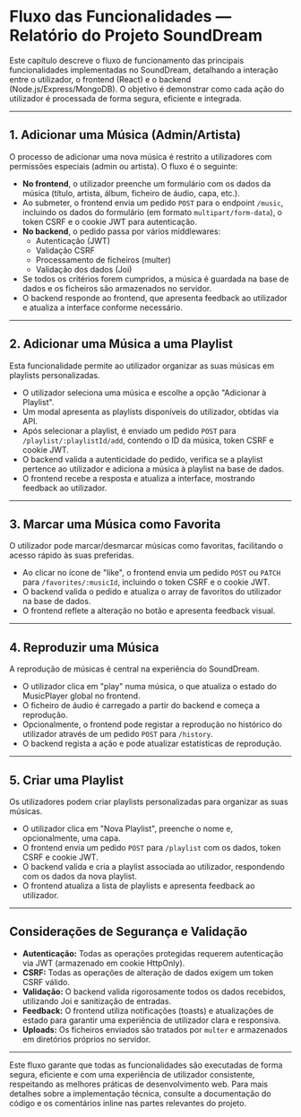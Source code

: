 # Fluxo das Funcionalidades — Relatório do Projeto SoundDream

Este capítulo descreve o fluxo de funcionamento das principais funcionalidades implementadas no SoundDream, detalhando a interação entre o utilizador, o frontend (React) e o backend (Node.js/Express/MongoDB). O objetivo é demonstrar como cada ação do utilizador é processada de forma segura, eficiente e integrada.

---

## 1. Adicionar uma Música (Admin/Artista)

O processo de adicionar uma nova música é restrito a utilizadores com permissões especiais (admin ou artista). O fluxo é o seguinte:

- **No frontend**, o utilizador preenche um formulário com os dados da música (título, artista, álbum, ficheiro de áudio, capa, etc.).
- Ao submeter, o frontend envia um pedido `POST` para o endpoint `/music`, incluindo os dados do formulário (em formato `multipart/form-data`), o token CSRF e o cookie JWT para autenticação.
- **No backend**, o pedido passa por vários middlewares:
  - Autenticação (JWT)
  - Validação CSRF
  - Processamento de ficheiros (multer)
  - Validação dos dados (Joi)
- Se todos os critérios forem cumpridos, a música é guardada na base de dados e os ficheiros são armazenados no servidor.
- O backend responde ao frontend, que apresenta feedback ao utilizador e atualiza a interface conforme necessário.

---

## 2. Adicionar uma Música a uma Playlist

Esta funcionalidade permite ao utilizador organizar as suas músicas em playlists personalizadas.

- O utilizador seleciona uma música e escolhe a opção "Adicionar à Playlist".
- Um modal apresenta as playlists disponíveis do utilizador, obtidas via API.
- Após selecionar a playlist, é enviado um pedido `POST` para `/playlist/:playlistId/add`, contendo o ID da música, token CSRF e cookie JWT.
- O backend valida a autenticidade do pedido, verifica se a playlist pertence ao utilizador e adiciona a música à playlist na base de dados.
- O frontend recebe a resposta e atualiza a interface, mostrando feedback ao utilizador.

---

## 3. Marcar uma Música como Favorita

O utilizador pode marcar/desmarcar músicas como favoritas, facilitando o acesso rápido às suas preferidas.

- Ao clicar no ícone de "like", o frontend envia um pedido `POST` ou `PATCH` para `/favorites/:musicId`, incluindo o token CSRF e o cookie JWT.
- O backend valida o pedido e atualiza o array de favoritos do utilizador na base de dados.
- O frontend reflete a alteração no botão e apresenta feedback visual.

---

## 4. Reproduzir uma Música

A reprodução de músicas é central na experiência do SoundDream.

- O utilizador clica em "play" numa música, o que atualiza o estado do MusicPlayer global no frontend.
- O ficheiro de áudio é carregado a partir do backend e começa a reprodução.
- Opcionalmente, o frontend pode registar a reprodução no histórico do utilizador através de um pedido `POST` para `/history`.
- O backend regista a ação e pode atualizar estatísticas de reprodução.

---

## 5. Criar uma Playlist

Os utilizadores podem criar playlists personalizadas para organizar as suas músicas.

- O utilizador clica em "Nova Playlist", preenche o nome e, opcionalmente, uma capa.
- O frontend envia um pedido `POST` para `/playlist` com os dados, token CSRF e cookie JWT.
- O backend valida e cria a playlist associada ao utilizador, respondendo com os dados da nova playlist.
- O frontend atualiza a lista de playlists e apresenta feedback ao utilizador.

---

## Considerações de Segurança e Validação

- **Autenticação:** Todas as operações protegidas requerem autenticação via JWT (armazenado em cookie HttpOnly).
- **CSRF:** Todas as operações de alteração de dados exigem um token CSRF válido.
- **Validação:** O backend valida rigorosamente todos os dados recebidos, utilizando Joi e sanitização de entradas.
- **Feedback:** O frontend utiliza notificações (toasts) e atualizações de estado para garantir uma experiência de utilizador clara e responsiva.
- **Uploads:** Os ficheiros enviados são tratados por `multer` e armazenados em diretórios próprios no servidor.

---

Este fluxo garante que todas as funcionalidades são executadas de forma segura, eficiente e com uma experiência de utilizador consistente, respeitando as melhores práticas de desenvolvimento web. Para mais detalhes sobre a implementação técnica, consulte a documentação do código e os comentários inline nas partes relevantes do projeto.